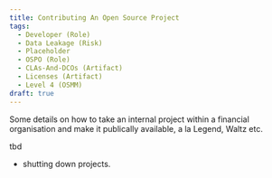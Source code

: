 ```yaml
---
title: Contributing An Open Source Project
tags: 
  - Developer (Role)
  - Data Leakage (Risk)
  - Placeholder
  - OSPO (Role)
  - CLAs-And-DCOs (Artifact)
  - Licenses (Artifact)
  - Level 4 (OSMM)
draft: true
---
```


Some details on how to take an internal project within a financial organisation and make it publically available, a la Legend, Waltz etc.

tbd



- shutting down projects.